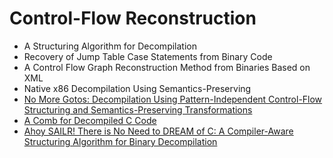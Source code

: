 # Control-Flow Reconstruction

- A Structuring Algorithm for Decompilation
- Recovery of Jump Table Case Statements from Binary Code
- A Control Flow Graph Reconstruction Method from Binaries Based on XML
- Native x86 Decompilation Using Semantics-Preserving 
- [No More Gotos: Decompilation Using Pattern-Independent Control-Flow Structuring and Semantics-Preserving Transformations](./dream.md)
- [A Comb for Decompiled C Code](./revng.md)
- [Ahoy SAILR! There is No Need to DREAM of C: A Compiler-Aware Structuring Algorithm for Binary Decompilation](./sailr.md)
